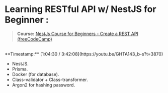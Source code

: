 # **Learning RESTful API w/ NestJS for Beginner :**
> **Course:** [NestJs Course for Beginners - Create a REST API (freeCodeCamp)](https://www.youtube.com/watch?v=GHTA143_b-s)
</br>
**Timestamp:** [1:04:30 / 3:42:08](https://youtu.be/GHTA143_b-s?t=3870)

- NestJS.
- Prisma.
- Docker (for database).
- Class-validator + Class-transformer.
- Argon2 for hashing password.
